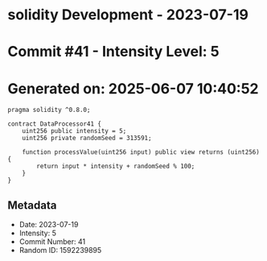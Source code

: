 ﻿# solidity Development - 2023-07-19
# Commit #41 - Intensity Level: 5
# Generated on: 2025-06-07 10:40:52
```solidity
pragma solidity ^0.8.0;

contract DataProcessor41 {
    uint256 public intensity = 5;
    uint256 private randomSeed = 313591;

    function processValue(uint256 input) public view returns (uint256) {
        return input * intensity + randomSeed % 100;
    }
}
```
## Metadata
- Date: 2023-07-19
- Intensity: 5
- Commit Number: 41
- Random ID: 1592239895
